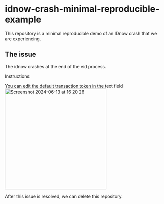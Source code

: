 # idnow-crash-minimal-reproducible-example

This repository is a minimal reproducible demo of an IDnow crash that we are experiencing. 

## The issue
The idnow crashes at the end of the eid process.

Instructions:

You can edit the default transaction token in the text field
<img width="324" alt="Screenshot 2024-06-13 at 16 20 26" src="https://github.com/SowaLabs/idnow-crash-minimal-reproducible-example/assets/40239281/b101d6eb-379b-4582-ad6b-f2cf94fa6aae">


After this issue is resolved, we can delete this repository.
